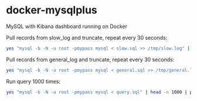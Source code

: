 # docker-mysqlplus
MySQL with Kibana dashboard running on Docker

Pull records from slow_log and truncate, repeat every 30 seconds:
```bash
yes "mysql -b -N -u root -pmypass mysql < slow.sql >> /tmp/slow.log" | parallel --delay 30
```

Pull records from general_log and truncate, repeat every 30 seconds:
```bash
yes "mysql -b -N -u root -pmypass mysql < general.sql >> /tmp/general.log" | parallel --delay 30
```

Run query 1000 times:
```bash
yes "mysql -b -N -u root -pmypass mysql < query.sql" | head -n 1000 | parallel
```

